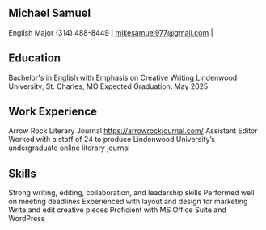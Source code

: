 ## Michael Samuel
English Major
(314) 488-8449 | mikesamuel977@gmail.com | 
## Education
Bachelor's in English with Emphasis on Creative Writing
Lindenwood University, St. Charles, MO
Expected Graduation: May 2025
## Work Experience
Arrow Rock Literary Journal https://arrowrockjournal.com/
Assistant Editor
Worked with a staff of 24 to produce Lindenwood University’s undergraduate online literary journal
## Skills
Strong writing, editing, collaboration, and leadership skills
Performed well on meeting deadlines
Experienced with layout and design for marketing
Write and edit creative pieces
Proficient with MS Office Suite and WordPress
